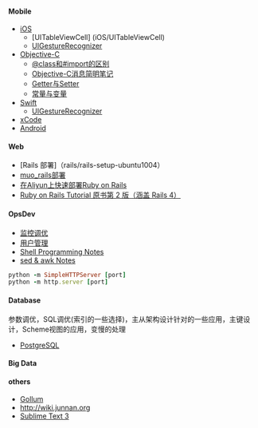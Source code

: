 #### Mobile
- [iOS](iOS/iOS_page)
    * [UITableViewCell] (iOS/UITableViewCell)
    * [UIGestureRecognizer](iOS/UIGestureRecognizer)
- [Objective-C](objc/ObjectiveC_page)
    * [@class和#import的区别](objc/class-import)
    * [Objective-C消息简明笔记](objc/obcj-message)
    * [Getter与Setter](objc/getter-setter)
    * [常量与变量](objc/const-var)
- [Swift](swift/swift-page)
    * [UIGestureRecognizer](swift/UIGestureRecognizer)
- [xCode](xCode_page)
- [Android](Android-page)

#### Web
- [Rails 部署]（rails/rails-setup-ubuntu1004）
- [muo_rails部署](rails/muo-rails-deploy)
- [在Aliyun上快速部署Ruby on Rails](https://ruby-china.org/topics/17553)
- [Ruby on Rails Tutorial 原书第 2 版（涵盖 Rails 4）](http://railstutorial-china.org/chapter1.html)

#### OpsDev
- [监控调优](opsdev/monitorTuning)
- [用户管理](opsdev/userManage)
- [Shell Programming Notes](opsdev/shell-Notes)
- [sed & awk Notes](opsdev/sed-awk-notes)
```ruby
python -m SimpleHTTPServer [port]
python -m http.server [port]
```

#### Database
参数调优，SQL调优(索引的一些选择)，主从架构设计针对的一些应用，主键设计，Scheme视图的应用，变慢的处理 
- [PostgreSQL](pgsql/pgsql-page)

#### Big Data

#### others
- [Gollum](gollum)
- http://wiki.junnan.org
- [Sublime Text 3](others/SublimeText3)